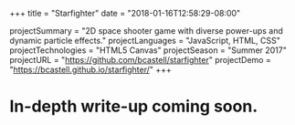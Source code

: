+++
title = "Starfighter"
date = "2018-01-16T12:58:29-08:00"

projectSummary = "2D space shooter game with diverse power-ups and dynamic particle effects."
projectLanguages = "JavaScript, HTML, CSS"
projectTechnologies = "HTML5 Canvas"
projectSeason = "Summer 2017"
projectURL = "https://github.com/bcastell/starfighter"
projectDemo = "https://bcastell.github.io/starfighter/"
+++

<div class="content">
	<h1>In-depth write-up coming soon.</h1>
</div>
